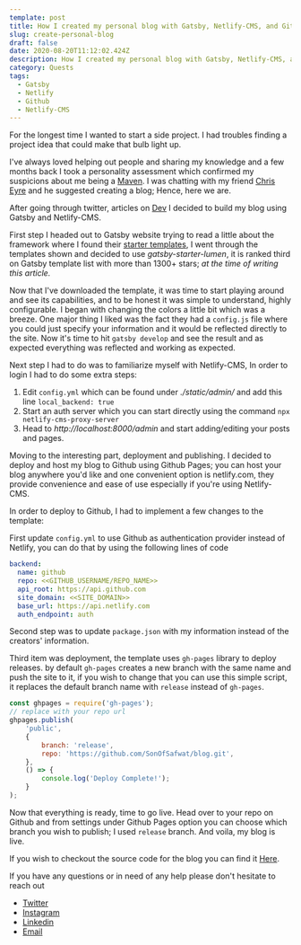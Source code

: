```yaml
---
template: post
title: How I created my personal blog with Gatsby, Netlify-CMS, and Github Pages
slug: create-personal-blog
draft: false
date: 2020-08-20T11:12:02.424Z
description: How I created my personal blog with Gatsby, Netlify-CMS, and Github Pages
category: Quests
tags:
  - Gatsby
  - Netlify
  - Github
  - Netlify-CMS
---
```

For the longest time I wanted to start a side project. I had troubles finding a project idea that could make that bulb light up. 

I've always loved helping out people and sharing my knowledge and a few months back I took a personality assessment which confirmed my suspicions about me being a [Maven](https://en.wikipedia.org/wiki/Maven). I was chatting with my friend [Chris Eyre](https://twitter.com/chriseyre2000) and he suggested creating a blog; Hence, here we are. 

After going through twitter, articles on [Dev](https://dev.to/) I decided to build my blog using Gatsby and Netlify-CMS. 

First step I headed out to Gatsby website trying to read a little about the framework where I found their [starter templates](https://www.gatsbyjs.com/starters/?v=2), I went through the templates shown and decided to use *gatsby-starter-lumen*, it is ranked third on Gatsby template list with more than 1300+ stars; *at the time of writing this article.*

Now that I've downloaded the template, it was time to start playing around and see its capabilities, and to be honest it was simple to understand, highly configurable. I began with changing the colors a little bit which was a breeze. One major thing I liked was the fact they had a `config.js` file where you could just specify your information and it would be reflected directly to the site. Now it's time to hit `gatsby develop` and see the result and as expected everything was reflected and working as expected. 

Next step I had to do was to familiarize myself with Netlify-CMS, In order to login I had to do some extra steps: 

1. Edit `config.yml` which can be found under *./static/admin/* and add this line `local_backend: true` 
2. Start an auth server which you can start directly using the command `npx netlify-cms-proxy-server`
3. Head to *http://localhost:8000/admin* and start adding/editing your posts and pages.

Moving to the interesting part, deployment and publishing. I decided to deploy and host my blog to Github using Github Pages; you can host your blog anywhere you'd like and one convenient option is netlify.com, they provide convenience and ease of use especially if you're using Netlify-CMS. 

In order to deploy to Github, I had to implement a few changes to the template: 

First update `config.yml` to use Github as authentication provider instead of Netlify, you can do that by using the following lines of code

```yaml
backend:
  name: github
  repo: <<GITHUB_USERNAME/REPO_NAME>>
  api_root: https://api.github.com
  site_domain: <<SITE_DOMAIN>>
  base_url: https://api.netlify.com
  auth_endpoint: auth
```

Second step was to update `package.json` with my information instead of the creators' information. 

Third item was deployment, the template uses `gh-pages` library to deploy releases. by default `gh-pages` creates a new branch with the same name and push the site to it, if you wish to change that you can use this simple script, it replaces the default branch name with `release` instead of `gh-pages`.

```javascript
const ghpages = require('gh-pages');
// replace with your repo url
ghpages.publish(
	'public',
	{
		branch: 'release',
		repo: 'https://github.com/SonOfSafwat/blog.git',
	},
	() => {
		console.log('Deploy Complete!');
	}
);
```

Now that everything is ready, time to go live. Head over to your repo on Github and from settings under Github Pages option you can choose which branch you wish to publish; I used `release` branch. And voila, my blog is live. 

If you wish to checkout the source code for the blog you can find it [Here](https://github.com/SonOfSafwat/blog). 

If you have any questions or in need of any help please don't hesitate to reach out

* [Twitter](https://twitter.com/sonofsafwat)
* [Instagram](https://www.instagram.com/sonofsafwat/)
* [Linkedin](https://www.linkedin.com/in/abdelrhmansafwat/)
* [Email](mailto:abdelrhman.safwat@gmail.com)